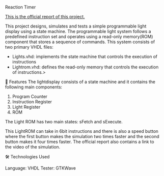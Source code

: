 Reaction Timer

[This is the official report of this project.](https://github.com/tenzytaec26/Reaction-Timer/blob/main/Report_Reaction%20Timer.pdf)


This project designs, simulates and tests a simple programmable light display using a state machine. The programmable light system follows a predefined instruction set and operates using a read-only memory(ROM) component that stores a sequence of commands. This system consists of two primary VHDL files:
* Lights.vhd: implements the state machine that controls the execution of instructions
* Lightrom.vhd: defines the read-only memory that controls the execution of instructions.>


🚀 Features
The lightdisplay consists of a state machine and it contains the following main components: 
1. Program Counter
2. Instruction Register
3. Light Register
4. ROM

The Light ROM has two main states: sFetch and sExecute.

This LightROM can take in 6bit instructions and there is also a speed button where the first button makes the simulation two times faster and the second button makes it four times faster. The official report also contains a link to the video of the simulation. 

🛠️ Technologies Used

Language: VHDL
Tester: GTKWave
